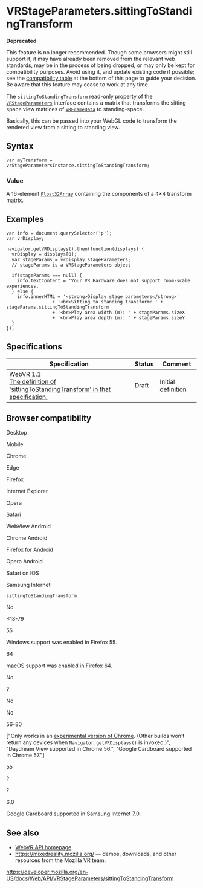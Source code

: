 VRStageParameters.sittingToStandingTransform
============================================

**Deprecated**

This feature is no longer recommended. Though some browsers might still support it, it may have already been removed from the relevant web standards, may be in the process of being dropped, or may only be kept for compatibility purposes. Avoid using it, and update existing code if possible; see the [compatibility table](#browser_compatibility) at the bottom of this page to guide your decision. Be aware that this feature may cease to work at any time.

The `sittingToStandingTransform` read-only property of the [`VRStageParameters`](../vrstageparameters) interface contains a matrix that transforms the sitting-space view matrices of [`VRFrameData`](../vrframedata) to standing-space.

Basically, this can be passed into your WebGL code to transform the rendered view from a sitting to standing view.

Syntax
------

    var myTransform = vrStageParametersInstance.sittingToStandingTransform;

### Value

A 16-element [`Float32Array`](https://developer.mozilla.org/en-US/docs/Web/JavaScript/Reference/Global_Objects/Float32Array) containing the components of a 4×4 transform matrix.

Examples
--------

    var info = document.querySelector('p');
    var vrDisplay;

    navigator.getVRDisplays().then(function(displays) {
      vrDisplay = displays[0];
      var stageParams = vrDisplay.stageParameters;
      // stageParams is a VRStageParameters object

      if(stageParams === null) {
        info.textContent = 'Your VR Hardware does not support room-scale experiences.'
      } else {
        info.innerHTML = '<strong>Display stage parameters</strong>'
                     + '<br>Sitting to standing transform: ' + stageParams.sittingToStandingTransform
                     + '<br>Play area width (m): ' + stageParams.sizeX
                     + '<br>Play area depth (m): ' + stageParams.sizeY
      }
    });

Specifications
--------------

<table><thead><tr class="header"><th>Specification</th><th>Status</th><th>Comment</th></tr></thead><tbody><tr class="odd"><td><a href="https://immersive-web.github.io/webvr/spec/1.1/#dom-vrstageparameters-sittingtostandingtransform">WebVR 1.1<br />
<span class="small">The definition of 'sittingToStandingTransform' in that specification.</span></a></td><td><span class="spec-draft">Draft</span></td><td>Initial definition</td></tr></tbody></table>

Browser compatibility
---------------------

Desktop

Mobile

Chrome

Edge

Firefox

Internet Explorer

Opera

Safari

WebView Android

Chrome Android

Firefox for Android

Opera Android

Safari on IOS

Samsung Internet

`sittingToStandingTransform`

No

≤18-79

55

Windows support was enabled in Firefox 55.

64

macOS support was enabled in Firefox 64.

No

?

No

No

56-80

\["Only works in an [experimental version of Chrome](https://webvr.info/get-chrome/). (Other builds won't return any devices when `Navigator.getVRDisplays()` is invoked.)", "Daydream View supported in Chrome 56.", "Google Cardboard supported in Chrome 57."\]

55

?

?

6.0

Google Cardboard supported in Samsung Internet 7.0.

See also
--------

-   [WebVR API homepage](../webvr_api)
-   <https://mixedreality.mozilla.org/> — demos, downloads, and other resources from the Mozilla VR team.

<a href="https://developer.mozilla.org/en-US/docs/Web/API/VRStageParameters/sittingToStandingTransform" class="_attribution-link">https://developer.mozilla.org/en-US/docs/Web/API/VRStageParameters/sittingToStandingTransform</a>

